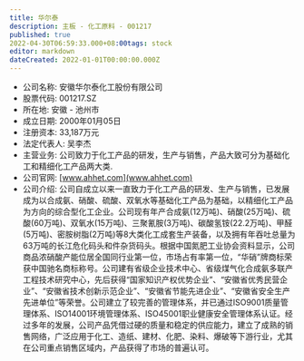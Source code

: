 ```yaml
---
title: 华尔泰
description: 主板 - 化工原料 - 001217
published: true
2022-04-30T06:59:33.000+08:00tags: stock
editor: markdown
dateCreated: 2022-01-01T00:00:00.000Z
---
```


- 公司名称: 安徽华尔泰化工股份有限公司
- 股票代码: 001217.SZ
- 所在地: 安徽 - 池州市
- 成立日期: 2000年01月05日
- 注册资本: 33,187万元
- 法定代表人: 吴李杰
- 主营业务: 公司致力于化工产品的研发，生产与销售，产品大致可分为基础化工和精细化工产品两大类.
- 公司官网: [www.ahhet.com](www.ahhet.com)
- 公司介绍: 公司自成立以来一直致力于化工产品的研发、生产与销售，已发展成为以合成氨、硝酸、硫酸、双氧水等基础化工产品为基础，以精细化工产品为方向的综合型化工企业。公司现有年产合成氨(12万吨)、硝酸(25万吨)、硫酸(60万吨)、双氧水(15万吨)、三聚氰胺(3万吨)、碳酸氢铵(22.2万吨)、甲醛(5万吨)、密胺树脂(2万吨)等8大类化工成套生产装备，以及拥有年吞吐总量为63万吨的长江危化码头和件杂货码头。根据中国氮肥工业协会资料显示，公司商品浓硝酸产能位居全国同行业第一位，市场占有率第一位，“华硝”牌商标荣获中国驰名商标称号。公司建有省级企业技术中心、省级煤气化合成氨多联产工程技术研究中心，先后获得“国家知识产权优势企业”、“安徽省优秀民营企业”、“安徽省技术创新示范企业”、“安徽省节能先进企业”、“安徽省安全生产先进单位”等荣誉。公司建立了较完善的管理体系，并已通过ISO9001质量管理体系、ISO14001环境管理体系、ISO45001职业健康安全管理体系认证。经过多年的发展，公司产品凭借过硬的质量和稳定的供应能力，建立了成熟的销售网络，广泛应用于化工、造纸、建材、化肥、染料、爆破等下游行业，尤其在公司重点销售区域内，产品获得了市场的普遍认可。


